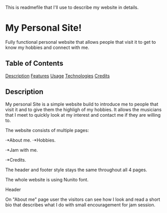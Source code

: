 This is readmefile that I'll use to describe my website in details.

# My Personal Site!

Fully functional personal website that allows people that visit it to get to know my hobbies and connect with me.

## Table of Contents

[Description](#description)
[Features](#features)
[Usage](#usage)
[Technologies](#technologies)
[Credits](#credits)

## Description

My personal Site is a simple website build to introduce me to people that visit it and to give them the highligh of my hobbies.
It allows the musicians that I meet to quickly look at my interest and contact me if they are willing to.

The website consists of multiple pages:

⋅\*About me.
⋅\*Hobbies.

⋅\*Jam with me.

⋅\*Credits.

The header and footer style stays the same throughout all 4 pages.

The whole website is using Nunito font.

Header

On "About me" page user the visitors can see how I look and read a short bio that describes what I do with small encouragement for jam session.
